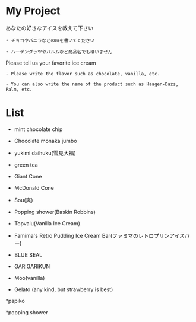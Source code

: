 # My Project
あなたの好きなアイスを教えて下さい

    • チョコやバニラなどの味を書いてください

    • ハーゲンダッツやパルムなど商品名でも構いません

Please tell us your favorite ice cream

    - Please write the flavor such as chocolate, vanilla, etc.

    - You can also write the name of the product such as Haagen-Dazs, Palm, etc.


# List 
* mint chocolate chip

* Chocolate monaka jumbo

* yukimi daihuku(雪見大福)

* green tea

* Giant Cone

* McDonald Cone

* Sou(爽)

* Popping shower(Baskin Robbins)

* Topvalu(Vanilla Ice Cream)

* Famima's Retro Pudding Ice Cream Bar(ファミマのレトロプリンアイスバー)

* BLUE SEAL

* GARIGARIKUN

* Moo(vanilla)

* Gelato (any kind, but strawberry is best)

*papiko

*popping shower
